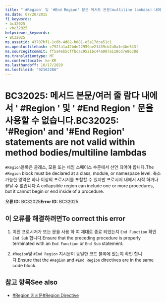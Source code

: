 ```yaml
---
title: "'#Region' 및 '#End Region' 문은 메서드 본문(multiline lambdas) 내에서 사용할 수 없습니다."
ms.date: 07/20/2015
f1_keywords:
- bc32025
- vbc32025
helpviewer_keywords:
- BC32025
ms.assetid: 43707bf1-1c6b-4d82-b081-e5a17dca51c1
ms.openlocfilehash: c792fa1a42bde22959ae21439cb2a0a1e4be343f
ms.sourcegitcommit: ff5a4eb5cffbcac9521bc44a907a118cd7e8638d
ms.translationtype: MT
ms.contentlocale: ko-KR
ms.lasthandoff: 10/17/2020
ms.locfileid: "92162286"
---
```

# <a name="bc32025-region-and-end-region-statements-are-not-valid-within-method-bodiesmultiline-lambdas"></a><span data-ttu-id="1726b-102">BC32025: 메서드 본문/여러 줄 람다 내에서 ' #Region ' 및 ' #End Region ' 문을 사용할 수 없습니다.</span><span class="sxs-lookup"><span data-stu-id="1726b-102">BC32025: '#Region' and '#End Region' statements are not valid within method bodies/multiline lambdas</span></span>

<span data-ttu-id="1726b-103">`#Region`블록은 클래스, 모듈 또는 네임 스페이스 수준에서 선언 되어야 합니다.</span><span class="sxs-lookup"><span data-stu-id="1726b-103">The `#Region` block must be declared at a class, module, or namespace level.</span></span> <span data-ttu-id="1726b-104">축소 가능한 영역은 하나 이상의 프로시저를 포함할 수 있지만 프로시저 내에서 시작 하거나 끝날 수 없습니다.</span><span class="sxs-lookup"><span data-stu-id="1726b-104">A collapsible region can include one or more procedures, but it cannot begin or end inside of a procedure.</span></span>

 <span data-ttu-id="1726b-105">**오류 ID:** BC32025</span><span class="sxs-lookup"><span data-stu-id="1726b-105">**Error ID:** BC32025</span></span>

## <a name="to-correct-this-error"></a><span data-ttu-id="1726b-106">이 오류를 해결하려면</span><span class="sxs-lookup"><span data-stu-id="1726b-106">To correct this error</span></span>

1. <span data-ttu-id="1726b-107">이전 프로시저가 또는 문을 사용 하 여 제대로 종료 되었는지 `End Function` 확인 `End Sub` 합니다.</span><span class="sxs-lookup"><span data-stu-id="1726b-107">Ensure that the preceding procedure is properly terminated with an `End Function` or `End Sub` statement.</span></span>

2. <span data-ttu-id="1726b-108">`#Region`및 `#End Region` 지시문이 동일한 코드 블록에 있는지 확인 합니다.</span><span class="sxs-lookup"><span data-stu-id="1726b-108">Ensure that the `#Region` and `#End Region` directives are in the same code block.</span></span>

## <a name="see-also"></a><span data-ttu-id="1726b-109">참고 항목</span><span class="sxs-lookup"><span data-stu-id="1726b-109">See also</span></span>

- [<span data-ttu-id="1726b-110">#Region 지시문</span><span class="sxs-lookup"><span data-stu-id="1726b-110">#Region Directive</span></span>](../directives/region-directive.md)
